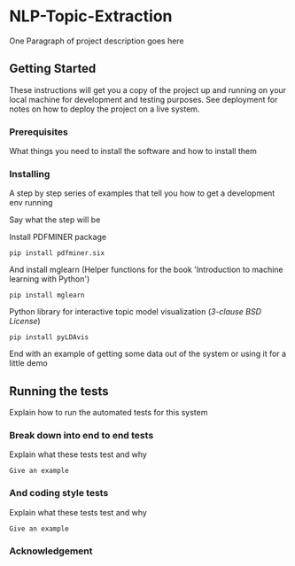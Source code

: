 # NLP-Topic-Extraction

One Paragraph of project description goes here

## Getting Started

These instructions will get you a copy of the project up and running on your local machine for development and testing purposes. See deployment for notes on how to deploy the project on a live system.

### Prerequisites

What things you need to install the software and how to install them


### Installing

A step by step series of examples that tell you how to get a development env running

Say what the step will be

Install PDFMINER package
```
pip install pdfminer.six
```

And install mglearn (Helper functions for the book 'Introduction to machine learning with Python')
```
pip install mglearn
```

Python library for interactive topic model visualization (_3-clause BSD License_)
```
pip install pyLDAvis
```
End with an example of getting some data out of the system or using it for a little demo

## Running the tests

Explain how to run the automated tests for this system

### Break down into end to end tests

Explain what these tests test and why

```
Give an example
```

### And coding style tests

Explain what these tests test and why

```
Give an example
```

### Acknowledgement

